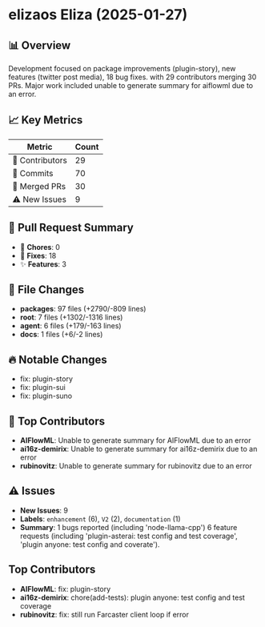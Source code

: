 # elizaos Eliza (2025-01-27)
    
## 📊 Overview
Development focused on package improvements (plugin-story), new features (twitter post media), 18 bug fixes. with 29 contributors merging 30 PRs. Major work included unable to generate summary for aiflowml due to an error.

## 📈 Key Metrics
| Metric | Count |
|---------|--------|
| 👥 Contributors | 29 |
| 📝 Commits | 70 |
| 🔄 Merged PRs | 30 |
| ⚠️ New Issues | 9 |

## 🔄 Pull Request Summary
- 🧹 **Chores**: 0
- 🐛 **Fixes**: 18
- ✨ **Features**: 3

## 📁 File Changes
- **packages**: 97 files (+2790/-809 lines)
- **root**: 7 files (+1302/-1316 lines)
- **agent**: 6 files (+179/-163 lines)
- **docs**: 1 files (+6/-2 lines)

## 🔥 Notable Changes
- fix: plugin-story
- fix: plugin-sui
- fix: plugin-suno

## 👥 Top Contributors
- **AIFlowML**: Unable to generate summary for AIFlowML due to an error
- **ai16z-demirix**: Unable to generate summary for ai16z-demirix due to an error
- **rubinovitz**: Unable to generate summary for rubinovitz due to an error

## ⚠️ Issues
- **New Issues**: 9
- **Labels**: `enhancement` (6), `V2` (2), `documentation` (1)
- **Summary**: 1 bugs reported (including 'node-llama-cpp') 6 feature requests (including 'plugin-asterai: test config and test coverage', 'plugin anyone: test config and coverate').

## Top Contributors
- **AIFlowML**: fix: plugin-story
- **ai16z-demirix**: chore(add-tests): plugin anyone: test config and test coverage
- **rubinovitz**: fix: still run Farcaster client loop if error